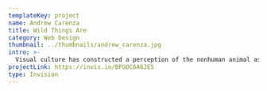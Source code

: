 ```yaml
---
templateKey: project
name: Andrew Carenza
title: Wild Things Are
category: Web Design
thumbnail: ../thumbnails/andrew_carenza.jpg
intro: >-
  Visual culture has constructed a perception of the nonhuman animal as inherently lesser, justifying our violence towards them. The “Wild Things Are” project synthesizes and visualizes the main themes of animal ethics discourses, inviting the contributions of creative minds, striving to inspire a new concept of animality beneficial to all life on Earth, human and nonhuman alike.
projectLink: https://invis.io/BFGOC6A6JE5
type: Invision
---
```

